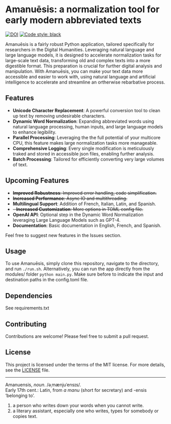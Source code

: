# Amanuēsis: a normalization tool for early modern abbreviated texts
[![DOI](https://zenodo.org/badge/DOI/10.5281/zenodo.8224585.svg)](https://doi.org/10.5281/zenodo.8224585)
<a href="https://github.com/psf/black"><img alt="Code style: black" src="https://img.shields.io/badge/code%20style-black-000000.svg"></a>

Amanuēsis is a fairly robust Python application, tailored specifically for researchers in the Digital Humanities. Leveraging natural language and large language models, it is designed to accelerate normalization tasks for large-scale text data, transforming old and complex texts into a more digestible format. This preparation is crucial for further digital analysis and manipulation. With Amanuēsis, you can make your text data more accessible and easier to work with, using natural language and artificial intelligence to accelerate and streamline an ortherwise rebarbative process.

## Features

- **Unicode Character Replacement**: A powerful conversion tool to clean up text by removing undesirable characters.
- **Dynamic Word Normalization**: Expanding abbreviated words using natural language processing, human inputs, and large language models to enhance legibility.
- **Parallel Processing**: Leveraging the the full potential of your multicore CPU, this feature makes large normalization tasks more manageable.
- **Comprehensive Logging**: Every single modification is meticulously traked and stored in accessible json files, enabling further analysis.
- **Batch Processing**: Tailored for efficiently converting very large volumes of text. 

## Upcoming Features

- ~~**Improved Robustness**: Improved error handling, code simplification.~~
- ~~**Increased Performance**: Async IO and multithreading.~~
- **Multilingual Support**: Addition of French, Italian, Latin, and Spanish.  
- ~~- **Increased Customization**: More options in TOML config file.~~
- **OpenAI API**: Optional step in the Dynamic Word Normalization leveraging Large Language Models such as GPT-4.
- **Documentation**: Basic documentation in English, French, and Spanish.

Feel free to suggest new features in the Issues section.

## Usage

To use Amanuēsis, simply clone this repository, navigate to the directory, and run `./run.sh`. Alternatively, you can run the app directly from the modules/ folder `python main.py`. Make sure before to indicate the input and destination paths in the config.toml file. 

## Dependencies

See requirements.txt

## Contributing

Contributions are welcome! Please feel free to submit a pull request.

## License

This project is licensed under the terms of the MIT license. For more details, see the [LICENSE](LICENSE.md) file.

---

Amanuensis, *noun*. /əˌmænjuˈensɪs/.  
Early 17th cent.: Latin, from _a manu_ (short for secretary) and -ensis ‘belonging to’.  
1. a person who writes down your words when you cannot write.
2. a literary assistant, especially one who writes, types for somebody or copies text.  
